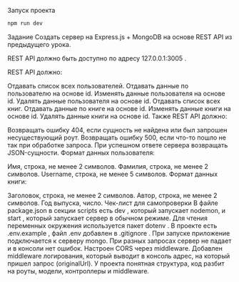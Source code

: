 Запуск проекта
```bash
npm run dev
```

Задание
Создать сервер на Express.js + MongoDB на основе REST API из предыдущего урока.

REST API должно быть доступно по адресу 
127.0.0.1:3005
.

REST API должно:

Отдавать список всех пользователей.
Отдавать данные по пользователю на основе id.
Изменять данные пользователя на основе id.
Удалять данные пользователя на основе id.
Отдавать список всех книг.
Отдавать данные по книге на основе id.
Изменять данные книги на основе id.
Удалять данные книги на основе id.
Также REST API должно:

Возвращать ошибку 404, если сущность не найдена или был запрошен несуществующий роут.
Возвращать ошибку 500, если что-то пошло не так при обработке запроса.
При успешном ответе сервера возвращать JSON-сущности.
Формат данных пользователя:

Имя, строка, не менее 2 символов.
Фамилия, строка, не менее 2 символов.
Username, строка, не менее 5 символов.
Формат данных книги:

Заголовок, строка, не менее 2 символов.
Автор, строка, не менее 2 символов.
Год выпуска, число.
Чек-лист для самопроверки
В файле package.json в секции scripts есть 
dev
, который запускает nodemon, и 
start
, который запускает сервер в обычном режиме.
Для чтения переменных окружения используется пакет 
dotenv
.
В проекте есть 
.env.example
, файл 
.env
 добавлен в 
.gitignore
.
При запуске приложение подключается к серверу mongo.
При разных запросах сервер не падает и в консоли нет ошибок.
Настроен CORS через middleware.
Добавлен middleware логирования, который выводит в консоль адрес, на который пришел запрос (originalUrl).
У проекта понятная структура, код разбит на роуты, модели, контроллеры и middleware.
